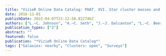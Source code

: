 ```yaml
---
title: "VizieR Online Data Catalog: PHAT. XVI. Star cluster masses and ages (Johnson+, 2016)"
date: 2016-11-01
publishDate: 2022-04-07T21:12:58.822746Z
authors: ["L.~C. Johnson", "A.~C. Seth", "J.~J. Dalcanton", "L.~C. Beerman", "M. Fouesneau", "A.~R. Lewis", "D.~R. Weisz", "B.~F. Williams", "E.~F. Bell", "A.~E. Dolphin", "S.~S. Larsen", "K. Sandstrom", "E.~D. Skillman"]
publication_types: ["2"]
abstract: ""
featured: false
publication: "*VizieR Online Data Catalog*"
tags: ["Galaxies: nearby", "Clusters: open", "Surveys"]
---
```


